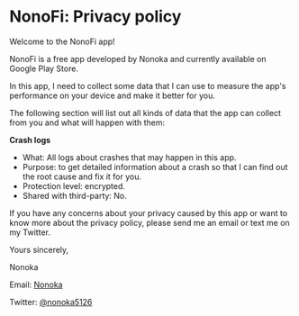 # NonoFi: Privacy policy
Welcome to the NonoFi app!

NonoFi is a free app developed by Nonoka and currently available on Google Play Store. 

In this app, I need to collect some data that I can use to measure the app's performance on your device and make it better for you.

The following section will list out all kinds of data that the app can collect from you and what will happen with them:

**Crash logs**
  - What: All logs about crashes that may happen in this app.
  - Purpose: to get detailed information about a crash so that I can find out the root cause and fix it for you.
  - Protection level: encrypted.
  - Shared with third-party: No.

If you have any concerns about your privacy caused by this app or want to know more about the privacy policy, please send me an email or text me on my Twitter.

Yours sincerely,

Nonoka

Email: [Nonoka](mailto:nonoka9002@gmail.com?subject=[NonoFi]%20About%20Privacy%20policies)

Twitter: [@nonoka5126](https://twitter.com/nonoka5126)
